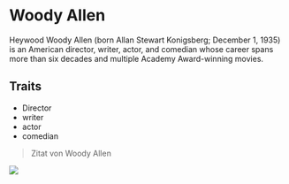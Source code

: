 # Woody Allen
Heywood Woody Allen (born Allan Stewart Konigsberg; December 1, 1935) is an American director, writer, actor, and comedian whose career spans more than six decades and multiple Academy Award-winning movies.

## Traits
* Director
* writer
* actor
* comedian

> Zitat von Woody Allen

<img src="https://upload.wikimedia.org/wikipedia/commons/4/44/Woody_Allen_-_Kup.JPG"/>